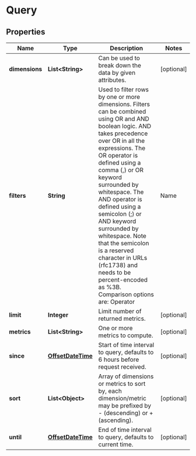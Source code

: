 # Query

## Properties
Name | Type | Description | Notes
------------ | ------------- | ------------- | -------------
**dimensions** | **List&lt;String&gt;** | Can be used to break down the data by given attributes. |  [optional]
**filters** | **String** | Used to filter rows by one or more dimensions. Filters can be combined using OR and AND boolean logic. AND takes precedence over OR in all the expressions. The OR operator is defined using a comma (,) or OR keyword surrounded by whitespace. The AND operator is defined using a semicolon (;) or AND keyword surrounded by whitespace. Note that the semicolon is a reserved character in URLs (rfc1738) and needs to be percent-encoded as %3B. Comparison options are:   Operator                  | Name                            | URL Encoded --------------------------|---------------------------------|-------------------------- &#x3D;&#x3D;                        | Equals                          | %3D%3D !&#x3D;                        | Does not equals                 | !%3D &gt;                        | Greater Than                    | %3E &lt;                         | Less Than                       | %3C &gt;&#x3D;                       | Greater than or equal to        | %3E%3D &lt;&#x3D;                        | Less than or equal to           | %3C%3D     . |  [optional]
**limit** | **Integer** | Limit number of returned metrics. |  [optional]
**metrics** | **List&lt;String&gt;** | One or more metrics to compute. |  [optional]
**since** | [**OffsetDateTime**](OffsetDateTime.md) | Start of time interval to query, defaults to 6 hours before request received. |  [optional]
**sort** | **List&lt;Object&gt;** | Array of dimensions or metrics to sort by, each dimension/metric may be prefixed by - (descending) or + (ascending). |  [optional]
**until** | [**OffsetDateTime**](OffsetDateTime.md) | End of time interval to query, defaults to current time. |  [optional]
